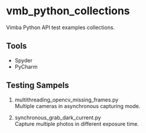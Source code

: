 # vmb_python_collections
Vimba Python API test examples collections.

## Tools
* Spyder
* PyCharm

## Testing Sampels
1. multithreading_opencv_missing_frames.py   
  Multiple cameras in asynchronous capturing mode.
  
2. synchronous_grab_dark_current.py  
  Capture multiple photos in different exposure time.
  
  
  
